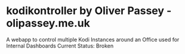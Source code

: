 # kodikontroller by Oliver Passey - olipassey.me.uk
A webapp to control multiple Kodi Instances around an Office used for Internal Dashboards
Current Status: Broken
